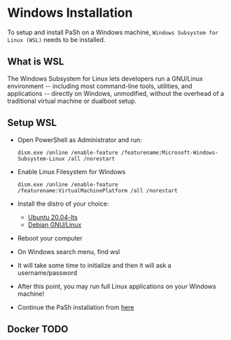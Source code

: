 # Windows Installation
To setup and install PaSh on a Windows machine, `Windows Subsystem for Linux (WSL)` needs to be installed.

## What is WSL
The Windows Subsystem for Linux lets developers run a GNU/Linux environment 
-- including most command-line tools, utilities, and applications -- 
directly on Windows, unmodified, without the overhead of a traditional virtual 
machine or dualboot setup.

## Setup WSL

- Open PowerShell as Administrator and run:

    `dism.exe /online /enable-feature /featurename:Microsoft-Windows-Subsystem-Linux /all /norestart`

- Enable Linux Filesystem for Windows

    `dism.exe /online /enable-feature /featurename:VirtualMachinePlatform /all /norestart`

- Install the distro of your choice:

  - [Ubuntu 20.04-lts](https://www.microsoft.com/el-gr/p/ubuntu-2004-lts/9n6svws3rx71?rtc=1&activetab=pivot:overviewtab)
  - [Debian GNU/Linux](https://www.microsoft.com/el-gr/p/debian/9msvkqc78pk6?rtc=1&activetab=pivot:overviewtab)

- Reboot your computer
- On Windows search menu, find wsl
- It will take some time to initialize and then it will ask a username/password
- After this point, you may run full Linux applications on your Windows machine!
- Continue the PaSh installation from [here](https://github.com/andromeda/pash/blob/main/docs/tutorial.md#installation)


## Docker TODO
